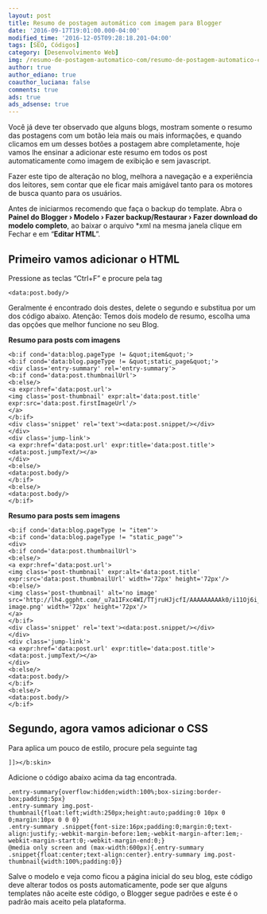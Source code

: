 ```yaml
---
layout: post
title: Resumo de postagem automático com imagem para Blogger
date: '2016-09-17T19:01:00.000-04:00'
modified_time: '2016-12-05T09:28:18.201-04:00'
tags: [SEO, Códigos]
category: [Desenvolvimento Web]
img: /resumo-de-postagem-automatico-com/resumo-de-postagem-automatico-com.jpg
author: true
author_ediano: true
coauthor_luciana: false
comments: true
ads: true
ads_adsense: true
---
```


Você já deve ter observado que alguns blogs, mostram somente o resumo das postagens com um botão leia mais ou mais informações, e quando clicamos em um desses botões a postagem abre completamente, hoje vamos lhe ensinar a adicionar este resumo em todos os post automaticamente como imagem de exibição e sem javascript.

Fazer este tipo de alteração no blog, melhora a navegação e a experiência dos leitores, sem contar que ele ficar mais amigável tanto para os motores de busca quanto para os usuários.

Antes de iniciarmos recomendo que faça o backup do template. Abra o **Painel do Blogger › Modelo › Fazer backup/Restaurar › Fazer download do modelo completo**, ao baixar o arquivo *xml na mesma janela clique em Fechar e em “**Editar HTML**”.

## Primeiro vamos adicionar o HTML
Pressione as teclas “Ctrl+F” e procure pela tag

    <data:post.body/>

Geralmente é encontrado dois destes, delete o segundo e substitua por um dos código abaixo. Atenção: Temos dois modelo de resumo, escolha uma das opções que melhor funcione no seu Blog.

**Resumo para posts com imagens**

    <b:if cond='data:blog.pageType != &quot;item&quot;'>
    <b:if cond='data:blog.pageType != &quot;static_page&quot;'>
    <div class='entry-summary' rel='entry-summary'>
    <b:if cond='data:post.thumbnailUrl'>
    <b:else/>
    <a expr:href='data:post.url'>
    <img class='post-thumbnail' expr:alt='data:post.title' expr:src='data:post.firstImageUrl'/>
    </a>
    </b:if>
    <div class='snippet' rel='text'><data:post.snippet/></div>
    </div>
    <div class='jump-link'>
    <a expr:href='data:post.url' expr:title='data:post.title'><data:post.jumpText/></a>
    </div>
    <b:else/>
    <data:post.body/>
    </b:if>
    <b:else/>
    <data:post.body/>
    </b:if>

**Resumo para posts sem imagens**

    <b:if cond='data:blog.pageType != "item"'>
    <b:if cond='data:blog.pageType != "static_page"'>
    <div>
    <b:if cond='data:post.thumbnailUrl'>
    <b:else/>
    <a expr:href='data:post.url'>
    <img class='post-thumbnail' expr:alt='data:post.title' expr:src='data:post.thumbnailUrl' width='72px' height='72px'/>
    <b:else/>
    <img class='post-thumbnail' alt='no image' src='http://lh4.ggpht.com/_u7a1IFxc4WI/TTjruHJjcfI/AAAAAAAAAk0/i11Oj6i_bHY/no-image.png' width='72px' height='72px'/>
    </a>
    </b:if>
    <div class='snippet' rel='text'><data:post.snippet/></div>
    </div>
    <div class='jump-link'>
    <a expr:href='data:post.url' expr:title='data:post.title'><data:post.jumpText/></a>
    </div>
    <b:else/>
    <data:post.body/>
    </b:if>
    <b:else/>
    <data:post.body/>
    </b:if>

## Segundo, agora vamos adicionar o CSS
Para aplica um pouco de estilo, procure pela seguinte tag

    ]]></b:skin>

Adicione o código abaixo acima da tag encontrada.

    .entry-summary{overflow:hidden;width:100%;box-sizing:border-box;padding:5px}
    .entry-summary img.post-thumbnail{float:left;width:250px;height:auto;padding:0 10px 0 0;margin:10px 0 0 0}
    .entry-summary .snippet{font-size:16px;padding:0;margin:0;text-align:justify;-webkit-margin-before:1em;-webkit-margin-after:1em;-webkit-margin-start:0;-webkit-margin-end:0;}
    @media only screen and (max-width:600px){.entry-summary .snippet{float:center;text-align:center}.entry-summary img.post-thumbnail{width:100%;padding:0}}

Salve o modelo e veja como ficou a página inicial do seu blog, este código deve alterar todos os posts automaticamente, pode ser que alguns templates não aceite este código, o Blogger segue padrões e este é o padrão mais aceito pela plataforma.